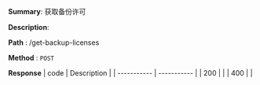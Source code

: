 **Summary**: 获取备份许可

**Description**:

**Path** : /get-backup-licenses

**Method** : `POST`

**Response**
| code      | Description |
| ----------- | ----------- |
|  200   |       |
|  400   |       |

